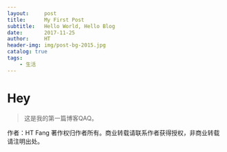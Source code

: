 ```yaml
---
layout:     post                    
title:      My First Post             
subtitle:   Hello World, Hello Blog 
date:       2017-11-25             
author:     HT                     
header-img: img/post-bg-2015.jpg    
catalog: true                       
tags:                               
    - 生活
---
```


# Hey
>这是我的第一篇博客QAQ。

作者：HT Fang
著作权归作者所有。商业转载请联系作者获得授权，非商业转载请注明出处。
